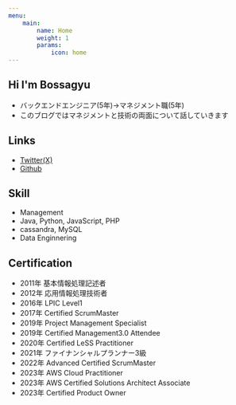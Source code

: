 ```yaml
---
menu:
    main:
        name: Home
        weight: 1
        params:
            icon: home
---
```

## Hi I'm Bossagyu
* バックエンドエンジニア(5年)→マネジメント職(5年)
* このブログではマネジメントと技術の両面について話していきます

## Links
* [Twitter(X)](https://twitter.com/bossagyu)
* [Github](https://github.com/bossagyu)

## Skill
* Management
* Java, Python, JavaScript, PHP
* cassandra, MySQL
* Data Enginnering

## Certification
* 2011年 基本情報処理記述者
* 2012年 応用情報処理技術者
* 2016年 LPIC Level1
* 2017年 Certified ScrumMaster
* 2019年 Project Management Specialist
* 2019年 Certified Management3.0 Attendee
* 2020年 Certified LeSS Practitioner 
* 2021年 ファイナンシャルプランナー3級
* 2022年 Advanced Certified ScrumMaster
* 2023年 AWS Cloud Practitioner
* 2023年 AWS Certified Solutions Architect Associate
* 2023年 Certified Product Owner
